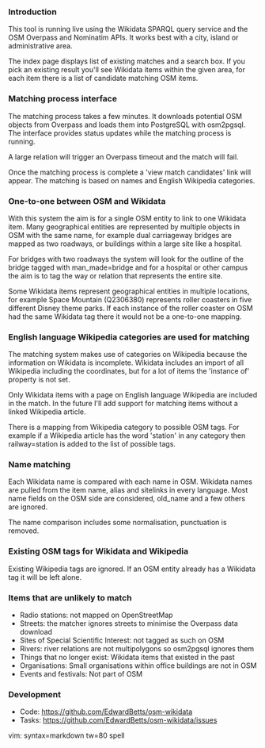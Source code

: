 ### Introduction

This tool is running live using the Wikidata SPARQL query service and the OSM
Overpass and Nominatim APIs. It works best with a city, island or
administrative area.

The index page displays list of existing matches and a search box.
If you pick an existing result you'll see Wikidata items within the given
area, for each item there is a list of candidate matching OSM items.

### Matching process interface

The matching process takes a few minutes. It downloads potential OSM objects
from Overpass and loads them into PostgreSQL with osm2pgsql. The interface
provides status updates while the matching process is running.

A large relation will trigger an Overpass timeout and the match will
fail.

Once the matching process is complete a 'view match candidates' link will
appear. The matching is based on names and English Wikipedia categories.

### One-to-one between OSM and Wikidata

With this system the aim is for a single OSM entity to link to one Wikidata
item. Many geographical entities are represented by multiple objects in OSM with
the same name, for example dual carriageway bridges are mapped as two roadways,
or buildings within a large site like a hospital.

For bridges with two roadways the system will look for the outline of the bridge
tagged with man\_made=bridge and for a hospital or other campus the aim is to
tag the way or relation that represents the entire site.

Some Wikidata items represent geographical entities in multiple locations, for
example Space Mountain (Q2306380) represents roller coasters in five different
Disney theme parks. If each instance of the roller coaster on OSM had the same
Wikidata tag there it would not be a one-to-one mapping.

### English language Wikipedia categories are used for matching

The matching system makes use of categories on Wikipedia because the information
on Wikidata is incomplete. Wikidata includes an import of all Wikipedia
including the coordinates, but for a lot of items the 'instance of' property is
not set.

Only Wikidata items with a page on English language Wikipedia are included in
the match. In the future I'll add support for matching items without a linked
Wikipedia article.

There is a mapping from Wikipedia category to possible OSM tags. For example if
a Wikipedia article has the word 'station' in any category then railway=station
is added to the list of possible tags.

### Name matching

Each Wikidata name is compared with each name in OSM. Wikidata names are pulled
from the item name, alias and sitelinks in every language. Most name fields on
the OSM side are considered, old\_name and a few others are ignored.

The name comparison includes some normalisation, punctuation is removed.

### Existing OSM tags for Wikidata and Wikipedia

Existing Wikipedia tags are ignored. If an OSM entity already has a Wikidata tag
it will be left alone.

### Items that are unlikely to match

- Radio stations: not mapped on OpenStreetMap
- Streets: the matcher ignores streets to minimise the Overpass data download
- Sites of Special Scientific Interest: not tagged as such on OSM
- Rivers: river relations are not multipolygons so osm2pgsql ignores them
- Things that no longer exist: Wikidata items that existed in the past
- Organisations: Small organisations within office buildings are not in OSM
- Events and festivals: Not part of OSM

### Development

* Code: <https://github.com/EdwardBetts/osm-wikidata>
* Tasks: <https://github.com/EdwardBetts/osm-wikidata/issues>

vim: syntax=markdown tw=80 spell
